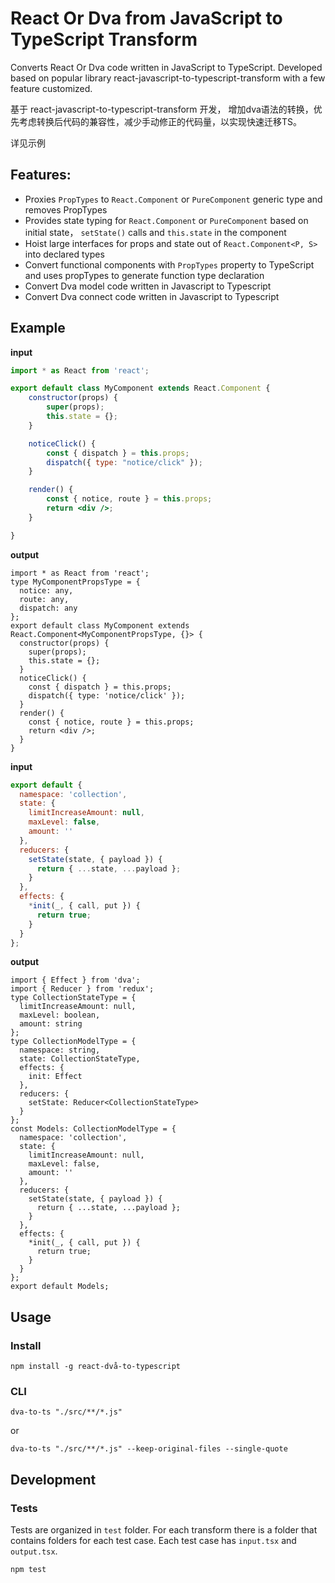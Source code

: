 # React Or Dva from JavaScript to TypeScript Transform

Converts React Or Dva code written in JavaScript to TypeScript. Developed based on popular library react-javascript-to-typescript-transform with a few feature customized.

基于 react-javascript-to-typescript-transform 开发，
增加dva语法的转换，优先考虑转换后代码的兼容性，减少手动修正的代码量，以实现快速迁移TS。

详见示例

## Features:
-   Proxies `PropTypes` to `React.Component` or `PureComponent` generic type and removes PropTypes
-   Provides state typing for `React.Component` or `PureComponent` based on initial state， `setState()` calls and `this.state` in the component
-   Hoist large interfaces for props and state out of `React.Component<P, S>` into declared types
-   Convert functional components with `PropTypes` property to TypeScript and uses propTypes to generate function type declaration
-   Convert Dva model code written in Javascript to Typescript
-   Convert Dva connect code written in Javascript to Typescript


## Example

**input**

```jsx
import * as React from 'react';

export default class MyComponent extends React.Component {
    constructor(props) {
        super(props);
        this.state = {};
    }

    noticeClick() {
        const { dispatch } = this.props;
        dispatch({ type: "notice/click" });
    }

    render() {
        const { notice, route } = this.props;
        return <div />;
    }

}

```

**output**

```tsx
import * as React from 'react';
type MyComponentPropsType = {
  notice: any,
  route: any,
  dispatch: any
};
export default class MyComponent extends React.Component<MyComponentPropsType, {}> {
  constructor(props) {
    super(props);
    this.state = {};
  }
  noticeClick() {
    const { dispatch } = this.props;
    dispatch({ type: 'notice/click' });
  }
  render() {
    const { notice, route } = this.props;
    return <div />;
  }
}
```
**input**

```jsx
export default {
  namespace: 'collection',
  state: {
    limitIncreaseAmount: null,
    maxLevel: false,
    amount: ''
  },
  reducers: {
    setState(state, { payload }) {
      return { ...state, ...payload };
    }
  },
  effects: {
    *init(_, { call, put }) {
      return true;
    }
  }
};
```
**output**

```tsx
import { Effect } from 'dva';
import { Reducer } from 'redux';
type CollectionStateType = {
  limitIncreaseAmount: null,
  maxLevel: boolean,
  amount: string
};
type CollectionModelType = {
  namespace: string,
  state: CollectionStateType,
  effects: {
    init: Effect
  },
  reducers: {
    setState: Reducer<CollectionStateType>
  }
};
const Models: CollectionModelType = {
  namespace: 'collection',
  state: {
    limitIncreaseAmount: null,
    maxLevel: false,
    amount: ''
  },
  reducers: {
    setState(state, { payload }) {
      return { ...state, ...payload };
    }
  },
  effects: {
    *init(_, { call, put }) {
      return true;
    }
  }
};
export default Models;
```


## Usage

### Install

```
npm install -g react-dvå-to-typescript
```

### CLI
```
dva-to-ts "./src/**/*.js"
```

or

```
dva-to-ts "./src/**/*.js" --keep-original-files --single-quote
```

## Development

### Tests

Tests are organized in `test` folder. For each transform there is a folder that contains folders for each test case. Each test case has `input.tsx` and `output.tsx`.

```
npm test
```

